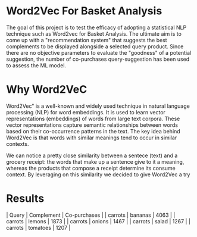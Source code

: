 # Word2Vec For Basket Analysis
The goal of this project is to test the efficacy of adopting a statistical NLP technique such as Word2vec for Basket Analysis. 
The ultimate aim is to come up with a "recommendation system" that suggests the best complements to be displayed alongside a selected query product. 
Since there are no objective parameters to evaluate the "goodness" of a potential suggestion, the number of co-purchases query-suggestion has been used to assess the ML model. 

# Why Word2VeC
Word2Vec" is a well-known and widely used technique in natural language processing (NLP) for word embeddings. It is used to learn vector representations (embeddings) of words from large text corpora. These vector representations capture semantic relationships between words based on their co-occurrence patterns in the text.
The key idea behind Word2Vec is that words with similar meanings tend to occur in similar contexts.

We can notice a pretty close similarity between a sentece (text) and a grocery receipt: the words that make up a sentence give to it a meaning, whereas the products that compose a receipt determine its consume context.
By leveraging on this similarity we decided to give Word2Vec a try

# Results 
| Query | Complement | Co-purchases |
| carrots | bananas | 4063 |
| carrots | lemons | 1873 |
| carrots | onions | 1467 |
| carrots | salad | 1267 |
| carrots | tomatoes | 1207 |

